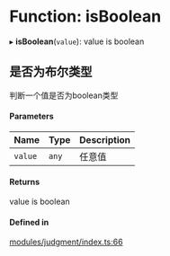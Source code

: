 # Function: isBoolean

▸ **isBoolean**(`value`): value is boolean

## 是否为布尔类型
判断一个值是否为boolean类型

#### Parameters

| Name | Type | Description |
| :------ | :------ | :------ |
| `value` | `any` | 任意值 |

#### Returns

value is boolean

#### Defined in

[modules/judgment/index.ts:66](https://github.com/hacxy/tianjie/blob/4e0d707/src/modules/judgment/index.ts#L66)
